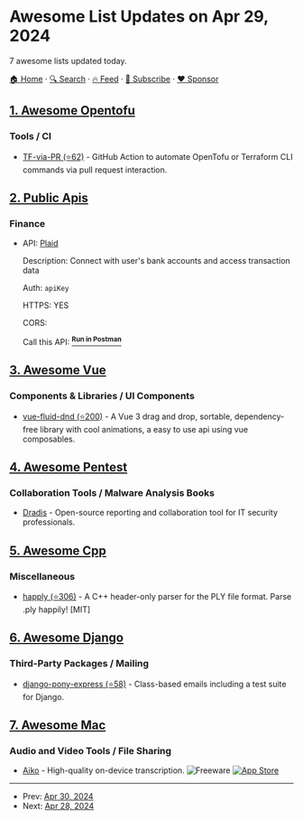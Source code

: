 # Awesome List Updates on Apr 29, 2024

7 awesome lists updated today.

[🏠 Home](/README.md) · [🔍 Search](https://www.trackawesomelist.com/search/) · [🔥 Feed](https://www.trackawesomelist.com/rss.xml) · [📮 Subscribe](https://trackawesomelist.us17.list-manage.com/subscribe?u=d2f0117aa829c83a63ec63c2f&id=36a103854c) · [❤️  Sponsor](https://github.com/sponsors/theowenyoung)



## [1. Awesome Opentofu](/content/virtualroot/awesome-opentofu/README.md)

### Tools / CI

*   [TF-via-PR (⭐62)](https://github.com/DevSecTop/TF-via-PR) - GitHub Action to automate OpenTofu or Terraform CLI commands via pull request interaction.

## [2. Public Apis](/content/public-apis/public-apis/README.md)

### Finance

- API: [Plaid](https://www.plaid.com/docs)

  Description: Connect with user's bank accounts and access transaction data

  Auth: `apiKey`

  HTTPS: YES

  CORS: 

  Call this API: [<sup>**Run in Postman**</sup>](https://god.gw.postman.com/run-collection/25426789-ae5e66eb-613e-4553-a99c-0f58d875ff88?action=collection%2Ffork\&source=rip_markdown\&collection-url=entityId%3D25426789-ae5e66eb-613e-4553-a99c-0f58d875ff88%26entityType%3Dcollection%26workspaceId%3De4d9a7d3-b961-474e-a054-51861ed481f6)



## [3. Awesome Vue](/content/vuejs/awesome-vue/README.md)

### Components & Libraries / UI Components

*   [vue-fluid-dnd (⭐200)](https://github.com/carlosjorger/vue-fluid-dnd) - A Vue 3 drag and drop, sortable, dependency-free library with cool animations, a easy to use api using vue composables.

## [4. Awesome Pentest](/content/enaqx/awesome-pentest/README.md)

### Collaboration Tools / Malware Analysis Books

*   [Dradis](https://dradis.com/) - Open-source reporting and collaboration tool for IT security professionals.

## [5. Awesome Cpp](/content/fffaraz/awesome-cpp/README.md)

### Miscellaneous

*   [happly (⭐306)](https://github.com/nmwsharp/happly) - A C++ header-only parser for the PLY file format. Parse .ply happily! \[MIT]

## [6. Awesome Django](/content/wsvincent/awesome-django/README.md)

### Third-Party Packages / Mailing

*   [django-pony-express (⭐58)](https://github.com/ambient-innovation/django-pony-express) - Class-based emails including a test suite for Django.

## [7. Awesome Mac](/content/jaywcjlove/awesome-mac/README.md)

### Audio and Video Tools / File Sharing

*   [Aiko](https://sindresorhus.com/aiko) - High-quality on-device transcription. ![Freeware](https://jaywcjlove.github.io/sb/ico/min-free.svg "Freeware") [![App Store](https://jaywcjlove.github.io/sb/ico/min-app-store.svg "App Store Software")](https://apps.apple.com/app/id1666327168)

---

- Prev: [Apr 30, 2024](/content/2024/04/30/README.md)
- Next: [Apr 28, 2024](/content/2024/04/28/README.md)